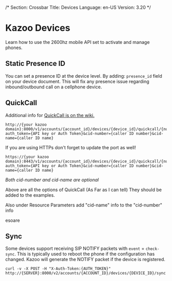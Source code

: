 /*
Section: Crossbar
Title: Devices
Language: en-US
Version: 3.20
*/

# Kazoo Devices
Learn how to use the 2600hz mobile API set to activate and manage phones.


## Static Presence ID

You can set a presence ID at the device level. By adding: `presence_id` field on your device document. This will fix any presence issue regarding inbound/outbound call on a cellphone device.

## QuickCall

Additional info for [QuickCall is on the wiki.](https://2600hz.atlassian.net/wiki/display/APIs/QuickCall+API)

```
http://{your kazoo domain}:8000/v1/accounts/{account_id}/devices/{device_id}/quickcall/{number_to_call}?auth_token={API key or Auth Token}&cid-number={caller ID number}&cid-name={caller ID name}
```

If you are using HTTPs don't forget to update the port as well!
```
https://{your kazoo domain}:8443/v1/accounts/{account_id}/devices/{device_id}/quickcall/{number_to_call}?auth_token={API key or Auth Token}&cid-number={caller ID number}&cid-name={caller ID name}
```

_Both cid-number and cid-name are optional_

Above are all the options of QuickCall (As Far as I can tell) They should be added to the examples.

Also under Resource Parameters add "cid-name" info to the "cid-number" info

esoare

## Sync

Some devices support receiving SIP NOTIFY packets with `event` = `check-sync`. This is typically used to reboot the phone if the configuration has changed. Kazoo will generate the NOTIFY packet if the device is registered.

    curl -v -X POST -H "X-Auth-Token:{AUTH_TOKEN}" http://{SERVER}:8000/v2/accounts/{ACCOUNT_ID}/devices/{DEVICE_ID}/sync
